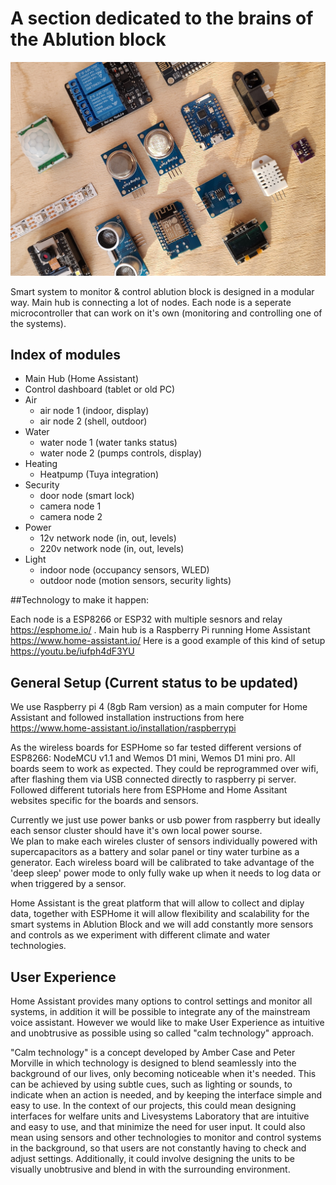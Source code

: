 # A section dedicated to the brains of the Ablution block


![alt text](https://raw.githubusercontent.com/Lifesystems-Laboratory/ablution-block/refs/heads/main/brains/smart_home.jpg)


Smart system to monitor & control ablution block is designed in a modular way. Main hub is connecting a lot of nodes. Each node is a seperate microcontroller that can work on it's own (monitoring and controlling one of the systems).

## Index of modules

* Main Hub (Home Assistant)
* Control dashboard (tablet or old PC)
* Air
  * air node 1 (indoor, display)  
  * air node 2 (shell, outdoor)
* Water
  * water node 1 (water tanks status)
  * water node 2 (pumps controls, display)
* Heating 
  * Heatpump (Tuya integration)
* Security
  * door node (smart lock)
  * camera node 1
  * camera node 2
* Power
  * 12v network node (in, out, levels)
  * 220v network node (in, out, levels)
* Light
  * indoor node (occupancy sensors, WLED)
  * outdoor node (motion sensors, security lights)
  


##Technology to make it happen: 

Each node is a ESP8266 or ESP32  with multiple sesnors and relay  https://esphome.io/ . Main hub is a Raspberry Pi running Home Assistant https://www.home-assistant.io/  Here is a good example of this kind of setup https://youtu.be/iufph4dF3YU

## General Setup (Current status to be updated)

We use Raspberry pi 4 (8gb Ram version) as a main computer for Home Assistant and followed installation instructions from here https://www.home-assistant.io/installation/raspberrypi 

As the wireless boards for ESPHome so far tested different versions of ESP8266: NodeMCU v1.1 and Wemos D1 mini, Wemos D1 mini pro. All boards seem to work as expected. They could be reprogrammed over wifi, after flashing them via USB connected directly to raspberry pi server. Followed different tutorials here from ESPHome and Home Assitant websites specific for the boards and sensors. 

Currently we just use power banks or usb power from raspberry but ideally each sensor cluster should have it's own local power sourse.  
We plan to make each wireles cluster of sensors individually powered with supercapacitors as a battery and solar panel or tiny water turbine as a generator. Each wireless board will be calibrated to take advantage of the 'deep sleep' power mode to only fully wake up when it needs to log data or when triggered by a sensor. 

Home Assistant is the great platform that will allow to collect and diplay data, together with ESPHome it will allow flexibility and scalability for the smart systems in Ablution Block and we will add constantly more sensors and controls as we experiment with different climate and water technologies.  

## User Experience 

Home Assistant provides many options to control settings and monitor all systems, in addition it will be possible to integrate any of the mainstream voice assistant. However we would like to make User Experience as intuitive and unobtrusive as possible using so called "calm technology" approach. 

"Calm technology" is a concept developed by Amber Case and Peter Morville in which technology is designed to blend seamlessly into the background of our lives, only becoming noticeable when it's needed. This can be achieved by using subtle cues, such as lighting or sounds, to indicate when an action is needed, and by keeping the interface simple and easy to use. In the context of our projects, this could mean designing interfaces for welfare units and Livesystems Laboratory that are intuitive and easy to use, and that minimize the need for user input. It could also mean using sensors and other technologies to monitor and control systems in the background, so that users are not constantly having to check and adjust settings. Additionally, it could involve designing the units to be visually unobtrusive and blend in with the surrounding environment.





